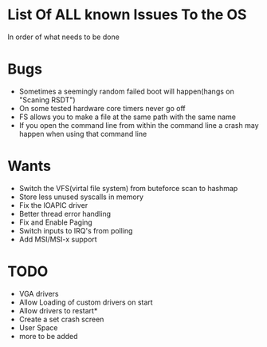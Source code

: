 # List Of ALL known Issues To the OS
In order of what needs to be done
# Bugs
- Sometimes a seemingly random failed boot will happen(hangs on "Scaning RSDT")
- On some tested hardware core timers never go off
- FS allows you to make a file at the same path with the same name
- If you open the command line from within the command line a crash may happen when using that command line
# Wants
- Switch the VFS(virtal file system) from buteforce scan to hashmap
- Store less unused syscalls in memory
- Fix the IOAPIC driver
- Better thread error handling
- Fix and Enable Paging
- Switch inputs to IRQ's from polling
- Add MSI/MSI-x support
# TODO
- VGA drivers
- Allow Loading of custom drivers on start
- Allow drivers to restart*
- Create a set crash screen
- User Space
- more to be added
